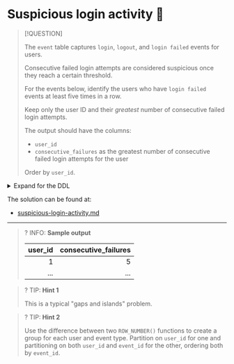 # Suspicious login activity 🤔

> [!QUESTION]
>
> The `event` table captures `login`, `logout`, and `login failed` events for users.
>
> Consecutive failed login attempts are considered suspicious once they reach a certain threshold.
>
> For the events below, identify the users who have `login failed` events at least five times in a row.
>
> Keep only the user ID and their _greatest_ number of consecutive failed login attempts.
>
> The output should have the columns:
>
> - `user_id`
> - `consecutive_failures` as the greatest number of consecutive failed login attempts for the user
>
> Order by `user_id`.

<details>
<summary>Expand for the DDL</summary>
--8<-- "docs/challenging-sql-problems/problems/silver/suspicious-login-activity.sql"
</details>

The solution can be found at:

- [suspicious-login-activity.md](../../solutions/silver/suspicious-login-activity.md)

---

<!-- prettier-ignore -->
>? INFO: **Sample output**
>
> | user_id | consecutive_failures |
> |--------:|---------------------:|
> |       1 |                    5 |
> |     ... |                  ... |

<!-- prettier-ignore -->
>? TIP: **Hint 1**
>
> This is a typical "gaps and islands" problem.

<!-- prettier-ignore -->
>? TIP: **Hint 2**
>
> Use the difference between two `ROW_NUMBER()` functions to create a group for each user and event type. Partition on `user_id` for one and partitioning on both `user_id` and `event_id` for the other, ordering both by `event_id`.
